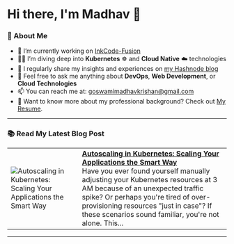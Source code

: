 # Hi there, I'm Madhav 👋

### 🚀 About Me
- 🔭 I’m currently working on [InkCode-Fusion](https://github.com/MadhavKrishanGoswami/InkCode-Fusion)
- 🧑‍💻 I’m diving deep into **Kubernetes** ☸️ and **Cloud Native** ☁️ technologies
- 📝 I regularly share my insights and experiences on [my Hashnode blog](https://madhavkrishangoswami.hashnode.dev)
- 💬 Feel free to ask me anything about **DevOps**, **Web Development**, or **Cloud Technologies**
- 📫 You can reach me at: [goswamimadhavkrishan@gmail.com](mailto:goswamimadhavkrishan@gmail.com)
- 📄 Want to know more about my professional background? Check out [My Resume](https://drive.google.com/file/d/1--TsMAlmAzzvviIOs0bcAGnG9Ooyf3WN/view?usp=sharing).

---

### 📚 Read My Latest Blog Post
<!-- HASHNODE_BLOG:START -->
<table><tr><td><img src="https://cdn.hashnode.com/res/hashnode/image/upload/v1730721947306/58649435-e50d-4a64-acc8-ad29d1238390.webp" alt="Autoscaling in Kubernetes: Scaling Your Applications the Smart Way"></td><td><a href="https://madhavkrishangoswami.hashnode.dev/autoscaling-in-kubernetes-scaling-your-applications-the-smart-way"><strong>Autoscaling in Kubernetes: Scaling Your Applications the Smart Way</strong></a><br>Have you ever found yourself manually adjusting your Kubernetes resources at 3 AM because of an unexpected traffic spike? Or perhaps you're tired of over-provisioning resources "just in case"? If these scenarios sound familiar, you're not alone. This...</td></tr></table>
<!-- HASHNODE_BLOG:END -->

---
